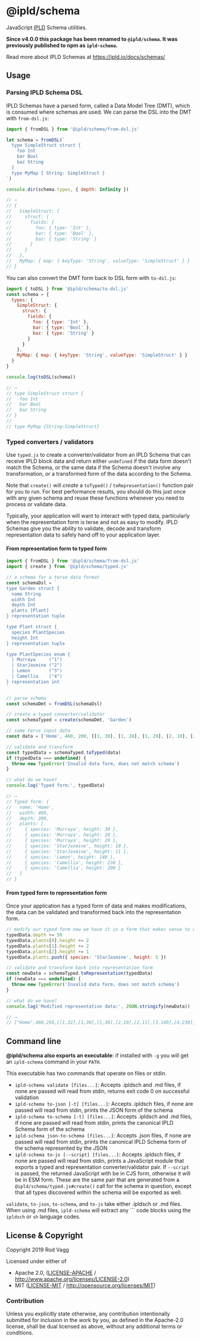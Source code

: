 # @ipld/schema

JavaScript [IPLD](http://ipld.io/) Schema utilities.

**Since v4.0.0 this package has been renamed to `@ipld/schema`. It was previously published to npm as `ipld-schema`.**

Read more about IPLD Schemas at https://ipld.io/docs/schemas/

## Usage

### Parsing IPLD Schema DSL

IPLD Schemas have a parsed form, called a Data Model Tree (DMT), which is consumed where schemas are used. We can parse the DSL into the DMT with `from-dsl.js`:

```js
import { fromDSL } from '@ipld/schema/from-dsl.js'

let schema = fromDSL(`
  type SimpleStruct struct {
    foo Int
    bar Bool
    baz String
  }
  type MyMap { String: SimpleStruct }
`)

console.dir(schema.types, { depth: Infinity })

// →
// {
//   SimpleStruct: {
//     struct: {
//       fields: {
//         foo: { type: 'Int' },
//         bar: { type: 'Bool' },
//         baz: { type: 'String' }
//       }
//     }
//   },
//   MyMap: { map: { keyType: 'String', valueType: 'SimpleStruct' } }
// }
```

You can also convert the DMT form back to DSL form with `to-dsl.js`:

```js
import { toDSL } from '@ipld/schema/to-dsl.js'
const schema = {
  types: {
    SimpleStruct: {
      struct: {
        fields: {
          foo: { type: 'Int' },
          bar: { type: 'Bool' },
          baz: { type: 'String' }
        }
      }
    },
    MyMap: { map: { keyType: 'String', valueType: 'SimpleStruct' } }
  }
}

console.log(toDSL(schema))

// →
// type SimpleStruct struct {
//   foo Int
//   bar Bool
//   baz String
// }
//
// type MyMap {String:SimpleStruct}
```

### Typed converters / validators

Use `typed.js` to create a converter/validator from an IPLD Schema that can receive IPLD block data and return either `undefined` if the data form doesn't match the Schema, or the same data if the Schema doesn't involve any transformation, _or_ a transformed form of the data according to the Schema.

Note that `create()` will _create_ a `toTyped()` / `toRepresentation()` function pair for you to run. For best performance results, you should do this just once with any given schema and reuse these functions whenever you need to process or validate data.

Typically, your application will want to interact with typed data, particularly when the representation form is terse and not as easy to modify. IPLD Schemas give you the ability to validate, decode and transform representation data to safely hand off to your application layer.

#### From representation form to typed form

```js
import { fromDSL } from '@ipld/schema/from-dsl.js'
import { create } from '@ipld/schema/typed.js'

// a schema for a terse data format
const schemaDsl = `
type Garden struct {
  name String
  width Int
  depth Int
  plants [Plant]
} representation tuple

type Plant struct {
  species PlantSpecies
  height Int
} representation tuple

type PlantSpecies enum {
  | Murraya     ("1")
  | StarJasmine ("2")
  | Lemon       ("3")
  | Camellia    ("4")
} representation int
`

// parse schema
const schemaDmt = fromDSL(schemaDsl)

// create a typed converter/validator
const schemaTyped = create(schemaDmt, 'Garden')

// some terse input data
const data = ['Home', 460, 200, [[1, 30], [1, 28], [1, 29], [2, 10], [2, 11], [3, 140], [4, 230], [4, 200]]]

// validate and transform
const typedData = schemaTyped.toTyped(data)
if (typedData === undefined) {
  throw new TypeError('Invalid data form, does not match schema')
}

// what do we have?
console.log('Typed form:', typedData)

// →
// Typed form: {
//   name: 'Home',
//   width: 460,
//   depth: 200,
//   plants: [
//     { species: 'Murraya', height: 30 },
//     { species: 'Murraya', height: 28 },
//     { species: 'Murraya', height: 29 },
//     { species: 'StarJasmine', height: 10 },
//     { species: 'StarJasmine', height: 11 },
//     { species: 'Lemon', height: 140 },
//     { species: 'Camellia', height: 230 },
//     { species: 'Camellia', height: 200 }
//   ]
// }
```

#### From typed form to representation form

Once your application has a typed form of data and makes modifications, the data can be validated and transformed back into the representation form.

```js
// modify our typed form now we have it in a form that makes sense to our application
typedData.depth += 50
typedData.plants[0].height += 2
typedData.plants[1].height += 2
typedData.plants[2].height += 1
typedData.plants.push({ species: 'StarJasmine', height: 5 })

// validate and transform back into representation form
const newData = schemaTyped.toRepresentation(typedData)
if (newData === undefined) {
  throw new TypeError('Invalid data form, does not match schema')
}

// what do we have?
console.log('Modified representation data:', JSON.stringify(newData))

// →
// ["Home",460,250,[[1,32],[1,30],[1,30],[2,10],[2,11],[3,140],[4,230],[4,200],[2,5]]]
```

## Command line

**@ipld/schema also exports an executable**: if installed with `-g` you will get an `ipld-schema` command in your `PATH`.

This executable has two commands that operate on files or stdin.

  * `ipld-schema validate [files...]`: Accepts .ipldsch and .md files, if none are passed will read from stdin, returns exit code 0 on successful validation
  * `ipld-schema to-json [-t] [files...]`: Accepts .ipldsch files, if none are passed will read from stdin, prints the JSON form of the schema
  * `ipld-schema to-schema [-t] [files...]`: Accepts .ipldsch and .md files, if none are passed will read from stdin, prints the canonical IPLD Schema form of the schema
  * `ipld-schema json-to-schema [files...]`: Accepts .json files, if none are passed will read from stdin, prints the canonical IPLD Schema form of the schema represented by the JSON
  * `ipld-schema to-js [--script] [files...]`: Accepts .ipldsch files, if none are passed will read from stdin, prints a JavaScript module that exports a typed and representation converter/validator pair. If `--script` is passed, the returned JavaScript with be in CJS form, otherwise it will be in ESM form. These are the same pair that are generated from a `@ipld/schema/typed.js#create()` call for the schema in question, except that all types discovered within the schema will be exported as well.

`validate`, `to-json`, `to-schema`, and `to-js` take either .ipldsch or .md files. When using .md files, `ipld-schema` will extract any \`\`\` code blocks using the `ipldsch` or `sh` language codes.

## License & Copyright

Copyright 2019 Rod Vagg

Licensed under either of

 * Apache 2.0, ([LICENSE-APACHE](LICENSE-APACHE) / http://www.apache.org/licenses/LICENSE-2.0)
 * MIT ([LICENSE-MIT](LICENSE-MIT) / http://opensource.org/licenses/MIT)

### Contribution

Unless you explicitly state otherwise, any contribution intentionally submitted for inclusion in the work by you, as defined in the Apache-2.0 license, shall be dual licensed as above, without any additional terms or conditions.
